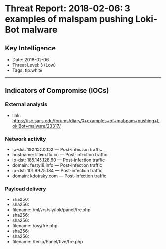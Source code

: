 # Threat Report: 2018-02-06: 3 examples of malspam pushing Loki-Bot malware


## Key Intelligence
* Date: 2018-02-06
* Threat Level: 3 (Low)
* Tags: tlp:white

---

## Indicators of Compromise (IOCs)
### External analysis
* link: https://isc.sans.edu/forums/diary/3+examples+of+malspam+pushing+LokiBot+malware/23317/

### Network activity
* ip-dst: 192.152.0.152 — Post-infection traffic
* hostname: liltem.flu.cc — Post-infection traffic
* ip-dst: 185.145.128.60 — Post-infection traffic
* domain: festy18.info — Post-infection traffic
* ip-dst: 101.99.75.184 — Post-infection traffic
* domain: kdotraky.com — Post-infection traffic

### Payload delivery
* sha256: <sha256>
* sha256: <sha256>
* filename: /ml/vrs/sly/lok/panel/fre.php
* sha256: <sha256>
* sha256: <sha256>
* filename: /osy/fre.php
* sha256: <sha256>
* sha256: <sha256>
* filename: /temp/Panel/five/fre.php
